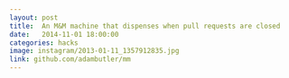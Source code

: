 ```yaml
---
layout: post
title:  An M&M machine that dispenses when pull requests are closed
date:   2014-11-01 18:00:00
categories: hacks
image: instagram/2013-01-11_1357912835.jpg
link: github.com/adambutler/mm
---
```

